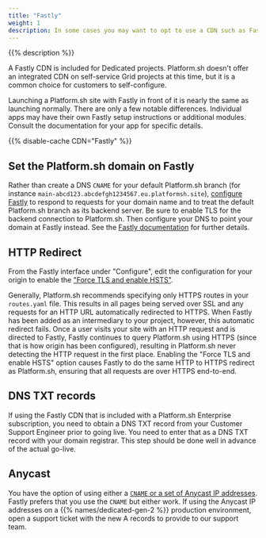 ```yaml
---
title: "Fastly"
weight: 1
description: In some cases you may want to opt to use a CDN such as Fastly rather than the Platform.sh router's cache. Using a CDN can offer a better time-to-first-byte for cached content across a wider geographic region at the cost of the CDN service.
---
```


{{% description %}}

A Fastly CDN is included for Dedicated projects.
Platform.sh doesn't offer an integrated CDN on self-service Grid projects at this time,
but it is a common choice for customers to self-configure.

Launching a Platform.sh site with Fastly in front of it is nearly the same as launching normally.
There are only a few notable differences.
Individual apps may have their own Fastly setup instructions or additional modules.
Consult the documentation for your app for specific details.

{{% disable-cache CDN="Fastly" %}}

## Set the Platform.sh domain on Fastly

Rather than create a DNS `CNAME` for your default Platform.sh branch (for instance `main-abcd123.abcdefgh1234567.eu.platformsh.site`),
[configure Fastly](https://docs.fastly.com/guides/basic-configuration/working-with-domains)
to respond to requests for your domain name and to treat the default Platform.sh branch as its backend server.
Be sure to enable TLS for the backend connection to Platform.sh.
Then configure your DNS to point your domain at Fastly instead.
See the [Fastly documentation](https://docs.fastly.com/guides/basic-configuration/connecting-to-origins) for further details.

## HTTP Redirect

From the Fastly interface under "Configure",
edit the configuration for your origin to enable the ["Force TLS and enable HSTS"](https://docs.fastly.com/en/guides/enabling-hsts-through-fastly).

Generally, Platform.sh recommends specifying only HTTPS routes in your `routes.yaml` file.
This results in all pages being served over SSL and any requests for an HTTP URL automatically redirected to HTTPS.
When Fastly has been added as an intermediary to your project, however, this automatic redirect fails.
Once a user visits your site with an HTTP request and is directed to Fastly,
Fastly continues to query Platform.sh using HTTPS (since that is how origin has been configured),
resulting in Platform.sh never detecting the HTTP request in the first place.
Enabling the "Force TLS and enable HSTS" option causes Fastly to do the same HTTP to HTTPS redirect as Platform.sh,
ensuring that all requests are over HTTPS end-to-end.

## DNS TXT records

If using the Fastly CDN that is included with a Platform.sh Enterprise subscription,
you need to obtain a DNS TXT record from your Customer Support Engineer prior to going live.
You need to enter that as a DNS TXT record with your domain registrar.
This step should be done well in advance of the actual go-live.

## Anycast

You have the option of using either a [`CNAME` or a set of Anycast IP addresses](https://docs.fastly.com/guides/basic-configuration/using-fastly-with-apex-domains).
Fastly prefers that you use the `CNAME` but either work.
If using the Anycast IP addresses on a {{% names/dedicated-gen-2 %}} production environment,
open a support ticket with the new A records to provide to our support team.
